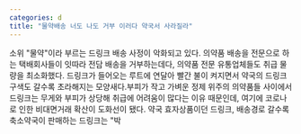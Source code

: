 ```yaml
---
categories: d
title: "물약배송 너도 나도 거부 이러다 약국서 사라질라"
---
```

소위 "물약"이라 부르는 드링크 배송 사정이 악화되고 있다. 의약품 배송을 전문으로 하는 택배회사들이 잇따라 전담 배송을 거부하는데다, 의약품 전문 유통업체들도 취급 물량을 최소화했다. 드링크가 들어오는 루트에 연달아 빨간 불이 켜지면서 약국의 드링크 구색도 갈수록 초라해지는 모양새다.부피가 작고 가벼운 정제 위주의 의약품들 사이에서 드링크는 무게와 부피가 상당해 취급에 어려움이 많다는 이유 때문인데, 여기에 코로나로 인한 비대면거래 확산이 도화선이 됐다. 약국 효자상품이던 드링크, 배송경로 갈수록 축소약국이 판매하는 드링크는 "박
